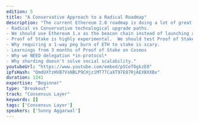 ```yaml
---
edition: 5
title: "A Conservative Approach to a Radical Roadmap"
description: "The current Ethereum 2.0 roadmap is doing a lot of great work on many fronts such as research on VDFs, data availability proofs, and multi-execution environments.  However, as an active observer of the Ethereum 2.0 roadmap development over the past 2 years, I am concerned with some of the choices in roadmap strategy, particularly its approach to radically transforming a network with over $30B of value and hundreds of applications depending on it.  In this talk, I will present an alternative, more conservative view of how to approach the Ethereum 2.0 roadmap.  Some of the topics covered will include:
- Radical vs Conservative technological upgrade paths.
- We should use Ethereum 1.x as the beacon chain instead of launching a new beacon chain.
- Proof of Stake is highly experimental.  We should test Proof of Stake on shards before using it on the beacon chain.
- Why requiring a 1-way peg burn of ETH to stake is scary.
- Learnings from 3 months of Proof of Stake on Cosmos
- Why we NEED delegation *in-protocol*
- Why sharding doesn't solve social scalability."
youtubeUrl: "https://www.youtube.com/embed/pSCeTOgkzE0"
ipfsHash: "QmdUXfzHVB7VsNBLP9CHjz1MT7TCaXT97E87RjAEXBXXBx"
duration: 1341
expertise: "Beginner"
type: "Breakout"
track: "Consensus Layer"
keywords: []
tags: ['Consensus Layer']
speakers: ['Sunny Aggarwal']
---
```

